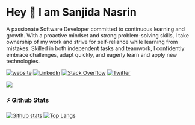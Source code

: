 # Hey 👋 I am Sanjida Nasrin

A passionate Software Developer committed to continuous learning and growth. With a proactive mindset and strong problem-solving skills, I take ownership of my work and strive for self-reliance while learning from mistakes. Skilled in both independent tasks and teamwork, I confidently embrace challenges, adapt quickly, and eagerly learn and apply new technologies.

[![website](https://img.shields.io/badge/Portfolio-sanjidanasrin.vercel.app-2648ff?style=flat&logo=google-chrome)](https://sanjidanasrin.vercel.app/) [![LinkedIn](https://img.shields.io/badge/LinkedIn-%230077B5.svg?logo=linkedin&logoColor=white)](https://linkedin.com/in/sntanju07) [![Stack Overflow](https://img.shields.io/badge/-Stackoverflow-FE7A16?logo=stack-overflow&logoColor=white)](https://stackoverflow.com/users/29166542/sanjida-nasrin) [![Twitter](https://img.shields.io/badge/Twitter-%231DA1F2.svg?logo=Twitter&logoColor=white)](https://twitter.com/sntanju07)

<img src="https://skillicons.dev/icons?i=js,ts,php,react,laravel,next,redux,cpp,mysql&theme=dark" />

###  ⚡ Github Stats
<a href="#">![Github stats](https://github-readme-stats.vercel.app/api?username=sntanju&theme=blueberry&count_private=true&hide_border=true&line_height=20)</a>
<a href="#">![Top Langs](https://github-readme-stats.vercel.app/api/top-langs/?username=sntanju&layout=compact&theme=blueberry&count_private=true&hide_border=true)</a> 
